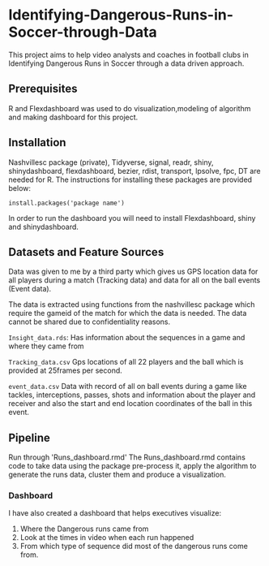 # Identifying-Dangerous-Runs-in-Soccer-through-Data
This project aims to help video analysts and coaches in football clubs in Identifying Dangerous Runs in Soccer through a data driven approach. 


## Prerequisites

R and Flexdashboard was used to do visualization,modeling of algorithm and making dashboard for this project.

## Installation

Nashvillesc package (private), Tidyverse, signal, readr, shiny, shinydashboard, flexdashboard, bezier, rdist, transport, lpsolve, fpc, DT   are needed for R. The instructions for installing these packages are provided below:

```
install.packages('package name')

```

In order to run the dashboard you will need to install Flexdashboard, shiny and shinydashboard. 


## Datasets and Feature Sources

Data was given to me by a third party which gives us GPS location data for all players during a match (Tracking data) and data for all on the ball events (Event data).

The data is extracted using functions from the nashvillesc package which require the gameid of the match for which the data is needed. The data cannot be shared due to confidentiality reasons.


`Insight_data.rds`:  Has information about the sequences in a game and where they came from


`Tracking_data.csv` Gps locations of all 22 players and the ball which is provided at 25frames per second.

`event_data.csv`  Data with record of all on ball events during a game like tackles, interceptions, passes, shots and information about the player and receiver and also the start and end location coordinates of the ball in this event.


## Pipeline

Run through 'Runs_dashboard.rmd' The Runs_dashboard.rmd contains code to take data using the package pre-process it, apply the algorithm to generate the runs data, cluster them and produce a visualization.


### Dashboard

I have also created a dashboard that helps executives visualize:
1. Where the Dangerous runs came from
2. Look at the times in video when each run happened 
3. From which type of sequence did most of the dangerous runs come from.



